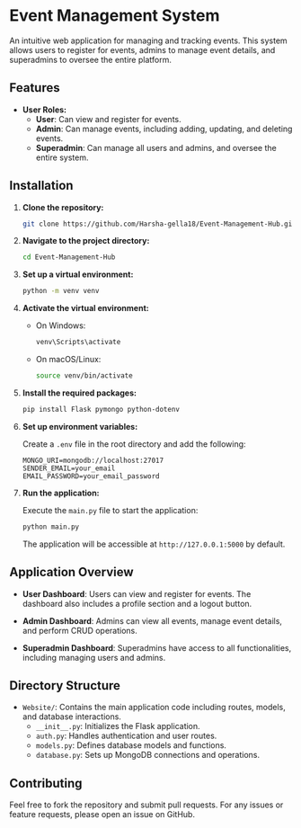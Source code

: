 
# Event Management System

An intuitive web application for managing and tracking events. This system allows users to register for events, admins to manage event details, and superadmins to oversee the entire platform.

## Features

- **User Roles:**
  - **User**: Can view and register for events.
  - **Admin**: Can manage events, including adding, updating, and deleting events.
  - **Superadmin**: Can manage all users and admins, and oversee the entire system.

## Installation

1. **Clone the repository:**

   ```bash
   git clone https://github.com/Harsha-gella18/Event-Management-Hub.git
   ```

2. **Navigate to the project directory:**

   ```bash
   cd Event-Management-Hub
   ```

3. **Set up a virtual environment:**

   ```bash
   python -m venv venv
   ```

4. **Activate the virtual environment:**

   - On Windows:

     ```bash
     venv\Scripts\activate
     ```

   - On macOS/Linux:

     ```bash
     source venv/bin/activate
     ```

5. **Install the required packages:**

   ```bash
   pip install Flask pymongo python-dotenv
   ```

6. **Set up environment variables:**

   Create a `.env` file in the root directory and add the following:

   ```
   MONGO_URI=mongodb://localhost:27017
   SENDER_EMAIL=your_email
   EMAIL_PASSWORD=your_email_password
   ```

7. **Run the application:**

   Execute the `main.py` file to start the application:

   ```bash
   python main.py
   ```

   The application will be accessible at `http://127.0.0.1:5000` by default.

## Application Overview

- **User Dashboard**: Users can view and register for events. The dashboard also includes a profile section and a logout button.
  
- **Admin Dashboard**: Admins can view all events, manage event details, and perform CRUD operations.

- **Superadmin Dashboard**: Superadmins have access to all functionalities, including managing users and admins.

## Directory Structure

- `Website/`: Contains the main application code including routes, models, and database interactions.
  - `__init__.py`: Initializes the Flask application.
  - `auth.py`: Handles authentication and user routes.
  - `models.py`: Defines database models and functions.
  - `database.py`: Sets up MongoDB connections and operations.

## Contributing

Feel free to fork the repository and submit pull requests. For any issues or feature requests, please open an issue on GitHub.


```
